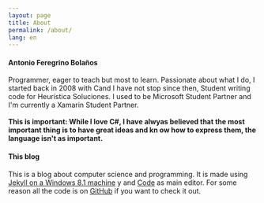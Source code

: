 ```yaml
---
layout: page
title: About
permalink: /about/
lang: en
---
```

#### Antonio Feregrino Bolaños  
Programmer, eager to teach but most to learn. Passionate about what I do, I started back in 2008 with Cand I have not stop since then, Student writing code for Heurística Soluciones. I used to be Microsoft Student Partner and I'm currently a Xamarin Student Partner.  
<br />
**This is important: While I love C#, I have alwyas believed that the most important thing is to have great ideas and kn ow how to express them, the language isn't as important.**  
  

#### This blog
This is a blog about computer science and programming. It is made using [Jekyll on a Windows 8.1 machine](http://jekyll-windows.juthilo.com) y and [Code](https://code.visualstudio.com) as main editor. For some reason all the code is on [GitHub](http://github.com/fferegrino/that-c-sharp-guy) if you want to check it out.